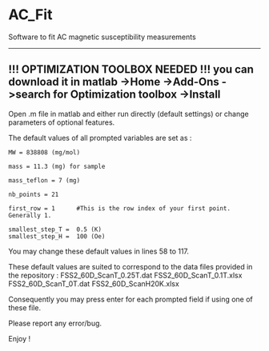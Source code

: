 # AC_Fit
Software to fit AC magnetic susceptibility measurements

--------------------------------------------------------------------------------------------
!!! OPTIMIZATION TOOLBOX NEEDED !!!
you can download it in matlab ->Home ->Add-Ons ->search for Optimization toolbox ->Install
--------------------------------------------------------------------------------------------


Open .m file in matlab and either run directly (default settings) or change parameters of optional features.

The default values of all prompted variables are set as : 

    MW = 838808 (mg/mol)
    
    mass = 11.3 (mg) for sample
    
    mass_teflon = 7 (mg)
    
    nb_points = 21
    
    first_row = 1      #This is the row index of your first point. Generally 1.
    
    smallest_step_T =  0.5 (K)
    smallest_step_H =  100 (Oe)

You may change these default values in lines 58 to 117.

These default values are suited to correspond to the data files provided in the repository :
FSS2_60D_ScanT_0.25T.dat
FSS2_60D_ScanT_0.1T.xlsx
FSS2_60D_ScanT_0T.dat
FSS2_60D_ScanH20K.xlsx

Consequently you may press enter for each prompted field if using one of these file.


Please report any error/bug.


Enjoy !
